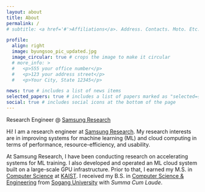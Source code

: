```yaml
---
layout: about
title: About
permalink: /
# subtitle: <a href='#'>Affiliations</a>. Address. Contacts. Moto. Etc.

profile:
  align: right
  image: byungsoo_pic_updated.jpg
  image_circular: true # crops the image to make it circular
  # more_info: >
  #   <p>555 your office number</p>
  #   <p>123 your address street</p>
  #   <p>Your City, State 12345</p>

news: true # includes a list of news items
selected_papers: true # includes a list of papers marked as "selected={true}"
social: true # includes social icons at the bottom of the page
---
```


Research Engineer @ [Samsung Research](https://research.samsung.com/)
<!-- Incoming PhD Student @ Cornell Computer Science -->

Hi! I am a research engineer at [Samsung Research](https://research.samsung.com/). My research interests are in improving systems for machine learning (ML) and cloud computing in terms of performance, resource-efficiency, and usability.

At Samsung Research, I have been conducting research on accelerating systems for ML training.
I also developed and operated an ML cloud system built on a large-scale GPU infrastructure.
Prior to that, I earned my M.S. in [Computer Science](https://cs.kaist.ac.kr/) at [KAIST](https://www.kaist.ac.kr/en/). I received my B.S. in [Computer Science & Engineering](https://cs.sogang.ac.kr/cs/index_new.html) from [Sogang University](https://wwwe.sogang.ac.kr/wwwe/index_new.html) with *Summa Cum Laude*.

<!-- ## Education
TBD -->
